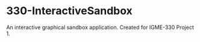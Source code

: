 # 330-InteractiveSandbox
An interactive graphical sandbox application.  Created for IGME-330 Project 1.
